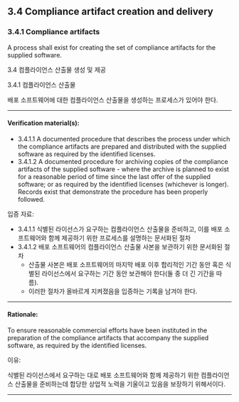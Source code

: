 ## 3.4 Compliance artifact creation and delivery
### 3.4.1 Compliance artifacts
A process shall exist for creating the set of compliance artifacts for the supplied software.


3.4 컴플라이언스 산출물 생성 및 제공

3.4.1 컴플라이언스 산출물

배포 소프트웨어에 대한 컴플라이언스 산출물을 생성하는 프로세스가 있어야 한다. 

---

#### Verification material(s):
* 3.4.1.1 A documented procedure that describes the process under which the compliance artifacts are prepared and distributed with the supplied software as required by the identified licenses.
* 3.4.1.2 A documented procedure for archiving copies of the compliance artifacts of the supplied software - where the archive is planned to exist for a reasonable period of time since the last offer of the supplied software; or as required by the identified licenses (whichever is longer). Records exist that demonstrate the procedure has been properly followed.


입증 자료:

* 3.4.1.1 식별된 라이선스가 요구하는 컴플라이언스 산출물을 준비하고, 이를 배포 소프트웨어와 함께 제공하기 위한 프로세스를 설명하는 문서화된 절차
* 3.4.1.2 배포 소프트웨어의 컴플라이언스 산출물 사본을 보관하기 위한 문서화된 절차 
  - 산출물 사본은 배포 소프트웨어의 마지막 배포 이후 합리적인 기간 동안 혹은 식별된 라이선스에서 요구하는 기간 동안 보관해야 한다(둘 중 더 긴 기간을 따름). 
  - 이러한 절차가 올바르게 지켜졌음을 입증하는 기록을 남겨야 한다. 

---

#### Rationale:
To ensure reasonable commercial efforts have been instituted in the preparation of the compliance artifacts that accompany the supplied software, as required by the identified licenses.


이유:

식별된 라이선스에서 요구하는 대로 배포 소프트웨어와 함께 제공하기 위한 컴플라이언스 산출물을 준비하는데 합당한 상업적 노력을 기울이고 있음을 보장하기 위해서이다. 

---
